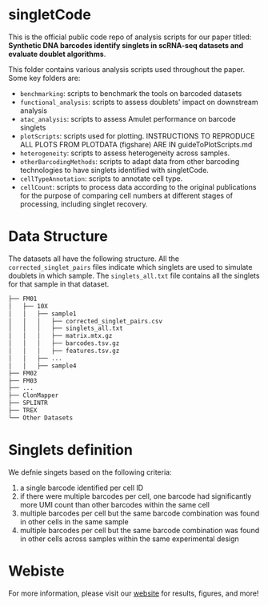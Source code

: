 # singletCode

This is the official public code repo of analysis scripts for our paper titled: **Synthetic DNA barcodes identify singlets in scRNA-seq datasets and evaluate doublet algorithms**.

This folder contains various analysis scripts used throughout the paper. Some key folders are:
- `benchmarking`: scripts to benchmark the tools on barcoded datasets
- `functional_analysis`: scripts to assess doublets' impact on downstream analysis
- `atac_analysis`: scripts to assess Amulet performance on barcode singlets
- `plotScripts`: scripts used for plotting. INSTRUCTIONS TO REPRODUCE ALL PLOTS FROM PLOTDATA (figshare) ARE IN guideToPlotScripts.md
- `heterogeneity`: scripts to assess heterogeneity across samples.
- `otherBarcodingMethods`: scripts to adapt data from other barcoding technologies to have singlets identified with singletCode.
- `cellTypeAnnotation`: scripts to annotate cell type.
- `cellCount`: scripts to process data according to the original publications for the purpose of comparing cell numbers at different stages of processing, including singlet recovery.
  
# Data Structure

The datasets all have the following structure. All the `corrected_singlet_pairs` files indicate which singlets
are used to simulate doublets in which sample. The `singlets_all.txt` file contains all the singlets for that sample in that dataset. 

```bash
├── FM01
│   ├── 10X   
│   │   ├── sample1
│   │   │   ├── corrected_singlet_pairs.csv
│   │   │   ├── singlets_all.txt
│   │   │   ├── matrix.mtx.gz
│   │   │   ├── barcodes.tsv.gz
│   │   │   ├── features.tsv.gz
│   │   ├── ...
│   │   ├── sample4
├── FM02
├── FM03
├── ...
├── ClonMapper
├── SPLINTR
├── TREX
└── Other Datasets
```

# Singlets definition
We defnie singets based on the following criteria:
1. a single barcode identified per cell ID
2. if there were multiple barcodes per cell, one barcode had significantly more UMI count than other barcodes within the same cell
3. multiple barcodes per cell but the same barcode combination was found in other cells in the same sample
4. multiple barcodes per cell but the same barcode combination was found in other cells across samples within the same experimental design

# Webiste

For more information, please visit our [website](https://goyallab.github.io/SingletCodeWebsite) for results, figures, and more!
